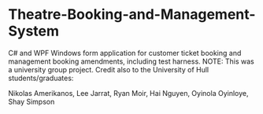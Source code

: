 # Theatre-Booking-and-Management-System
C# and WPF Windows form application for customer ticket booking and management booking amendments, including test harness.
NOTE: This was a university group project. Credit also to the University of Hull students/graduates:

Nikolas Amerikanos,
Lee Jarrat,
Ryan Moir,
Hai Nguyen,
Oyinola Oyinloye,
Shay Simpson
